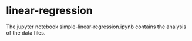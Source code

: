 # linear-regression
The jupyter notebook simple-linear-regression.ipynb contains the analysis of the data files.
